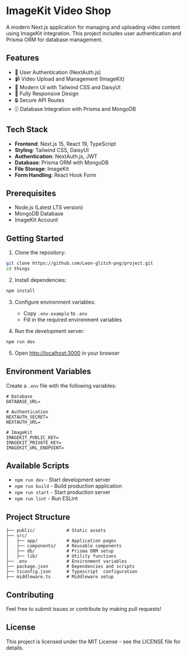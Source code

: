 # ImageKit Video Shop

A modern Next.js application for managing and uploading video content using ImageKit integration. This project includes user authentication and Prisma ORM for database management.

## Features

- 🔐 User Authentication (NextAuth.js)
- 📹 Video Upload and Management (ImageKit)
- 🎨 Modern UI with Tailwind CSS and DaisyUI
- 📱 Fully Responsive Design
- 🔒 Secure API Routes
- 🗄️ Database Integration with Prisma and MongoDB

## Tech Stack

- **Frontend**: Next.js 15, React 19, TypeScript
- **Styling**: Tailwind CSS, DaisyUI
- **Authentication**: NextAuth.js, JWT
- **Database**: Prisma ORM with MongoDB
- **File Storage**: ImageKit
- **Form Handling**: React Hook Form

## Prerequisites

- Node.js (Latest LTS version)
- MongoDB Database
- ImageKit Account

## Getting Started

1. Clone the repository:
```bash
git clone https://github.com/Leon-glitch-png/project.git
cd things
```

2. Install dependencies:
```bash
npm install
```

3. Configure environment variables:
    - Copy `.env.example` to `.env`
    - Fill in the required environment variables

4. Run the development server:
```bash
npm run dev
```

5. Open [http://localhost:3000](http://localhost:3000) in your browser

## Environment Variables

Create a `.env` file with the following variables:

```env
# Database
DATABASE_URL=

# Authentication
NEXTAUTH_SECRET=
NEXTAUTH_URL=

# ImageKit
IMAGEKIT_PUBLIC_KEY=
IMAGEKIT_PRIVATE_KEY=
IMAGEKIT_URL_ENDPOINT=
```

## Available Scripts

- `npm run dev` - Start development server
- `npm run build` - Build production application
- `npm run start` - Start production server
- `npm run lint` - Run ESLint

## Project Structure

```
├── public/            # Static assets
├── src/
│   ├── app/           # Application pages
│   ├── components/    # Reusable components
│   ├── db/            # Prisma ORM setup
│   ├── lib/           # Utility functions
├── .env               # Environment variables
├── package.json       # Dependencies and scripts
├── tsconfig.json      # Typescript  configuration
├── middleware.ts      # Middleware setup

```

## Contributing

Feel free to submit issues or contribute by making pull requests!

## License

This project is licensed under the MIT License - see the LICENSE file for details.


